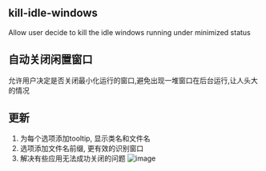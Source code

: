 ## kill-idle-windows
Allow user decide to kill the idle windows running under minimized status

## 自动关闭闲置窗口
允许用户决定是否关闭最小化运行的窗口,避免出现一堆窗口在后台运行,让人头大的情况

## 更新
1. 为每个选项添加tooltip, 显示类名和文件名
2. 选项添加文件名前缀, 更有效的识别窗口
3. 解决有些应用无法成功关闭的问题
![image](https://user-images.githubusercontent.com/37145130/113395113-f00d9c00-93cb-11eb-8805-362dc027b762.png)

